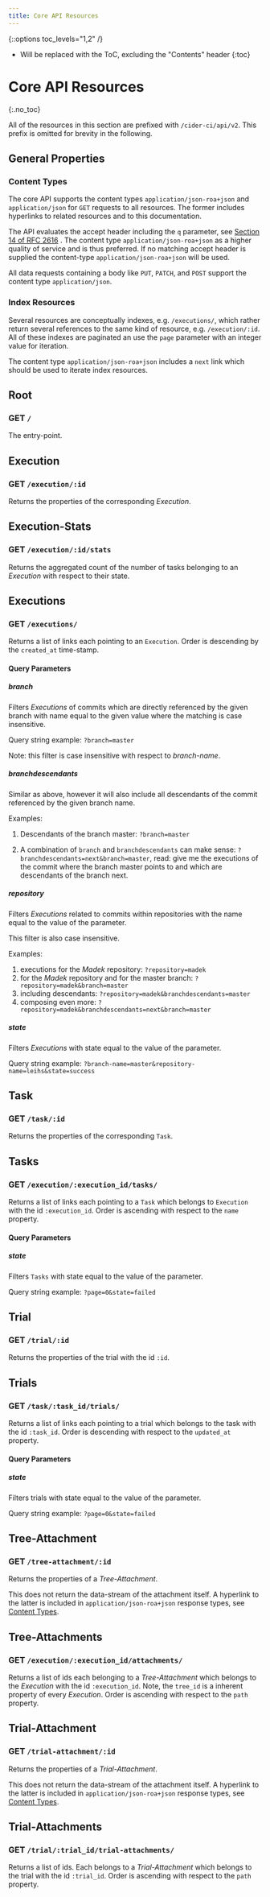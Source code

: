 ```yaml
---
title: Core API Resources
---
```

{::options toc_levels="1,2" /}

* Will be replaced with the ToC, excluding the "Contents" header
{:toc}

# Core API Resources
{:.no_toc}

All of the resources in this section are prefixed with `/cider-ci/api/v2`. This
prefix is omitted for brevity in the following. 


## General Properties 

### Content Types 

The core API supports the content types `application/json-roa+json` and
`application/json` for `GET` requests to all resources. The former
includes hyperlinks to related resources and to this documentation.

The API evaluates the accept header including the `q` parameter, see [Section
14 of RFC 2616][] . The content type `application/json-roa+json` as a higher
quality of service and is thus preferred. If no matching accept header is
supplied the content-type `application/json-roa+json` will be used.

All data requests containing a body like `PUT`, `PATCH`, and `POST`
support the content type `application/json`.


  [Section 14 of RFC 2616]: http://www.w3.org/Protocols/rfc2616/rfc2616-sec14.html


### Index Resources

Several resources are conceptually indexes, e.g. `/executions/`, which rather
return several references to the same kind of resource, e.g. `/execution/:id`.
All of these indexes are paginated an use the `page` parameter with an integer
value for iteration. 

The content type `application/json-roa+json` includes a `next` link which 
should be used to iterate index resources.

## Root

### GET `/`

The entry-point.

## Execution

### GET `/execution/:id`

Returns the properties of the corresponding _Execution_.

## Execution-Stats

### GET `/execution/:id/stats`

Returns the aggregated count of the number of tasks belonging to an _Execution_
with respect to their state. 


## Executions 

### GET `/executions/` 

Returns a list of links each pointing to an `Execution`. Order is
descending by the `created_at` time-stamp.

#### Query Parameters 

##### branch

Filters *Executions* of commits which are directly referenced by the given
branch with name equal to the given value where the matching is case
insensitive.

Query string example: `?branch=master` 

Note: this filter is case insensitive with respect to _branch-name_.

##### branchdescendants

Similar as above, however it will also include all descendants
of the commit referenced by the given branch name.

Examples: 

1.  Descendants of the branch master: `?branch=master`

2.  A combination of `branch` and `branchdescendants` can make sense:
    `?branchdescendants=next&branch=master`, read: give me the
    executions of the commit where the branch master points to and which
    are descendants of the branch next.

##### repository

Filters *Executions* related to commits within repositories with the
name equal to the value of the parameter.

This filter is also case insensitive. 

Examples: 

1. executions for the _Madek_ repository: `?repository=madek` 
2. for the _Madek_ repository and for the master branch: `?repository=madek&branch=master`
3. including descendants: `?repository=madek&branchdescendants=master`
4. composing even more: `?repository=madek&branchdescendants=next&branch=master`


##### state 

Filters _Executions_ with state equal to the value of the parameter.

Query string example: `?branch-name=master&repository-name=leihs&state=success`


## Task

### GET `/task/:id` 

Returns the properties of the corresponding `Task`.


## Tasks

### GET `/execution/:execution_id/tasks/` 

Returns a list of links each pointing to a `Task` which belongs to
`Execution` with the id `:execution_id`. Order is ascending with respect
to the `name` property.

#### Query Parameters 

##### state 

Filters `Tasks` with state equal to the value of the parameter.

Query string example: `?page=0&state=failed`

## Trial

### GET `/trial/:id` 

Returns the properties of the trial with the id `:id`.

## Trials

### GET `/task/:task_id/trials/` 

Returns a list of links each pointing to a trial which belongs to the
task with the id `:task_id`. Order is descending with respect to the
`updated_at` property.

#### Query Parameters 

##### state 

Filters trials with state equal to the value of the parameter.

Query string example: `?page=0&state=failed`



## Tree-Attachment

### GET `/tree-attachment/:id` 

Returns the properties of a _Tree-Attachment_.

This does not return the data-stream of the attachment itself. A
hyperlink to the latter is included in `application/json-roa+json`
response types, see [Content Types][].


## Tree-Attachments

### GET `/execution/:execution_id/attachments/` 

Returns a list of ids each belonging to a _Tree-Attachment_ which belongs
to the _Execution_ with the id `:execution_id`. Note, the `tree_id` is a
inherent property of every _Execution_. Order is ascending with respect to
the `path` property.


## Trial-Attachment

### GET `/trial-attachment/:id`

Returns the properties of a  _Trial-Attachment_.

This does not return the data-stream of the attachment itself. A
hyperlink to the latter is included in `application/json-roa+json`
response types, see [Content Types][].

## Trial-Attachments

### GET `/trial/:trial_id/trial-attachments/` 

Returns a list of ids. Each belongs to a _Trial-Attachment_ which belongs to the
trial with the id `:trial_id`. Order is ascending with respect to the `path`
property.




  [Content Types]: #content-types




